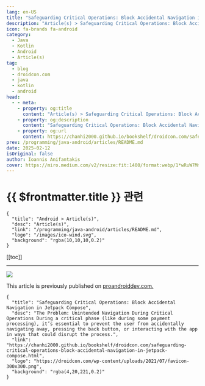 ```yaml
---
lang: en-US
title: "Safeguarding Critical Operations: Block Accidental Navigation in Jetpack Compose"
description: "Article(s) > Safeguarding Critical Operations: Block Accidental Navigation in Jetpack Compose"
icon: fa-brands fa-android
category:
  - Java
  - Kotlin
  - Android
  - Article(s)
tag:
  - blog
  - droidcon.com
  - java
  - kotlin
  - android
head:
  - - meta:
    - property: og:title
      content: "Article(s) > Safeguarding Critical Operations: Block Accidental Navigation in Jetpack Compose"
    - property: og:description
      content: "Safeguarding Critical Operations: Block Accidental Navigation in Jetpack Compose"
    - property: og:url
      content: https://chanhi2000.github.io/bookshelf/droidcon.com/safeguarding-critical-operations-block-accidental-navigation-in-jetpack-compose.html
prev: /programming/java-android/articles/README.md
date: 2025-02-12
isOriginal: false
author: Ioannis Anifantakis
cover: https://miro.medium.com/v2/resize:fit:1400/format:webp/1*wRuW7MmW_wkj3hRsexLIAA.png
---
```


# {{ $frontmatter.title }} 관련

```component VPCard
{
  "title": "Android > Article(s)",
  "desc": "Article(s)",
  "link": "/programming/java-android/articles/README.md",
  "logo": "/images/ico-wind.svg",
  "background": "rgba(10,10,10,0.2)"
}
```

[[toc]]

---

<SiteInfo
  name="Safeguarding Critical Operations: Block Accidental Navigation in Jetpack Compose"
  desc="The Problem: Unintended Navigation During Critical Operations During a critical phase (like during some payment processing), it’s essential to prevent the user from accidentally navigating away, pressing the back button, or interacting with the app in ways that could disrupt the process."
  url="https://droidcon.com/2025/02/12/safeguarding-critical-operations-block-accidental-navigation-in-jetpack-compose"
  logo="https://droidcon.com/wp-content/uploads/2021/07/favicon-300x300.png"
  preview="https://miro.medium.com/v2/resize:fit:1400/format:webp/1*wRuW7MmW_wkj3hRsexLIAA.png"/>

![](https://miro.medium.com/v2/resize:fit:1400/format:webp/1*wRuW7MmW_wkj3hRsexLIAA.png)

<!-- ###### The Problem: Unintended Navigation During Critical Operations

During a critical phase (like during some payment processing), it’s essential to prevent the user from accidentally navigating away, pressing the back button, or interacting with the app in ways that could disrupt the process.

Allowing unintended navigation and unintended touches can lead to incomplete transactions, data inconsistencies, or even financial discrepancies.

###### The Solution: A Critical Loading Indicator in Jetpack Compose

This is where the concept of marking certain functionalities as **“critical”** becomes invaluable.

> *As an* ***elegant*** *and* ***easy*** *approach to this challenge, we can implement a custom loading indicator in Jetpack Compose that not only displays a visual cue but also* ***blocks user interactions****, including the back button.*

This ensures that **during critical operations**, the user remains on the current screen until the process concludes.

Below is a simple snippet showing the core idea:

import androidx.activity.compose.BackHandler

import androidx.compose.foundation.background

import androidx.compose.foundation.gestures.detectTapGestures

import androidx.compose.foundation.layout.Box

import androidx.compose.foundation.layout.fillMaxSize

import androidx.compose.material3.CircularProgressIndicator

import androidx.compose.runtime.Composable

import androidx.compose.ui.Alignment

import androidx.compose.ui.Modifier

import androidx.compose.ui.graphics.Color

import androidx.compose.ui.input.pointer.pointerInput

import androidx.compose.ui.semantics.contentDescription

import androidx.compose.ui.semantics.semantics

import androidx.compose.ui.semantics.stateDescription

/\*\*

\* A Circular Progress Indicator that blocks background touches

\* and also blocks "back button" press while loading for critical loading operations.

\*/

@Composable

fun LoadingIndicator(isLoading: Boolean, isCritical: Boolean) {

if (isLoading) {

if (isCritical) {

// If critical, block back button

BackHandler(enabled = true) { }

}

Box(

contentAlignment = Alignment.Center,

modifier = Modifier

// Go full-screen

.fillMaxSize()

.background(Color.Black.copy(alpha = 0.2f))

// Block unintended taps behind the full-screen Box

.pointerInput(Unit) {

detectTapGestures { }

}

// Accessibility: convey what's happening on screen

.semantics {

contentDescription = "Processing..."

stateDescription = "Please wait"

}

) {

// The progress indicator shown at the center of the full-screen Box

CircularProgressIndicator()

}

}

}

import androidx.activity.compose.BackHandler import androidx.compose.foundation.background import androidx.compose.foundation.gestures.detectTapGestures import androidx.compose.foundation.layout.Box import androidx.compose.foundation.layout.fillMaxSize import androidx.compose.material3.CircularProgressIndicator import androidx.compose.runtime.Composable import androidx.compose.ui.Alignment import androidx.compose.ui.Modifier import androidx.compose.ui.graphics.Color import androidx.compose.ui.input.pointer.pointerInput import androidx.compose.ui.semantics.contentDescription import androidx.compose.ui.semantics.semantics import androidx.compose.ui.semantics.stateDescription /\*\* \* A Circular Progress Indicator that blocks background touches \* and also blocks "back button" press while loading for critical loading operations. \*/ @Composable fun LoadingIndicator(isLoading: Boolean, isCritical: Boolean) { if (isLoading) { if (isCritical) { // If critical, block back button BackHandler(enabled = true) { } } Box( contentAlignment = Alignment.Center, modifier = Modifier // Go full-screen .fillMaxSize() .background(Color.Black.copy(alpha = 0.2f)) // Block unintended taps behind the full-screen Box .pointerInput(Unit) { detectTapGestures { } } // Accessibility: convey what's happening on screen .semantics { contentDescription = "Processing..." stateDescription = "Please wait" } ) { // The progress indicator shown at the center of the full-screen Box CircularProgressIndicator() } } }

import androidx.activity.compose.BackHandler
import androidx.compose.foundation.background
import androidx.compose.foundation.gestures.detectTapGestures
import androidx.compose.foundation.layout.Box
import androidx.compose.foundation.layout.fillMaxSize
import androidx.compose.material3.CircularProgressIndicator
import androidx.compose.runtime.Composable
import androidx.compose.ui.Alignment
import androidx.compose.ui.Modifier
import androidx.compose.ui.graphics.Color
import androidx.compose.ui.input.pointer.pointerInput
import androidx.compose.ui.semantics.contentDescription
import androidx.compose.ui.semantics.semantics
import androidx.compose.ui.semantics.stateDescription

/\*\*
 \* A Circular Progress Indicator that blocks background touches
 \* and also blocks "back button" press while loading for critical loading operations.
 \*/
@Composable
fun LoadingIndicator(isLoading: Boolean, isCritical: Boolean) {
    if (isLoading) {
        if (isCritical) {
            // If critical, block back button
            BackHandler(enabled = true) { }
        }
        Box(
            contentAlignment = Alignment.Center,
            modifier = Modifier
                // Go full-screen
                .fillMaxSize()
                .background(Color.Black.copy(alpha = 0.2f))
                // Block unintended taps behind the full-screen Box
                .pointerInput(Unit) {
                    detectTapGestures { }
                }
                // Accessibility: convey what's happening on screen
                .semantics {
                    contentDescription = "Processing..."
                    stateDescription = "Please wait"
                }
        ) {
            // The progress indicator shown at the center of the full-screen Box
            CircularProgressIndicator()
        }
    }
}

###### Breaking It Down

Let’s walk through how this snippet works and how it addresses the problem at hand.

- When `isLoading` is set to **true**, the `LoadingIndicator` composable becomes active. If the operation is also marked as `isCritical`, the `BackHandler` is enabled without any action, **effectively disabling the back button** during the loading process. This prevents users from accidentally navigating away.
- The `Box` composable creates a **full-screen overlay** with a semi-transparent black background, subtly dimming the underlying UI to signal that something important is happening. The `pointerInput` modifier captures and **consumes all touch events**, ensuring that users cannot interact with any elements beneath the overlay.
- In addition, using the `.semantics { ... }` block provides **accessibility** features, letting screen readers announce **“Processing…”** and **“Please wait”**, which keeps visually impaired users informed.

> **Are there more ways to blocking accidental navigation during critical tasks?  
> “**Yes, keep reading as I will show additional ways and explain why this is the best way.”

###### Integrating the Loading Indicator

To incorporate this `LoadingIndicator` into your Compose-based Android application, you can follow these simple steps:

**1. Manage State**: Use state management tools like **ViewModel** with LiveData or StateFlow to track whether the app is loading and whether the current operation is critical.

var isLoading by remember { mutableStateOf(false) }

var isCritical by remember { mutableStateOf(false) }

var isLoading by remember { mutableStateOf(false) } var isCritical by remember { mutableStateOf(false) }

var isLoading by remember { mutableStateOf(false) }
var isCritical by remember { mutableStateOf(false) }

**2. Trigger the Indicator**: When initiating a critical operation, such as a payment, set both `isLoading` and `isCritical` to **true**. Once the operation completes, reset them to **false**.

fun initiatePayment() {

isLoading = true

isCritical = true

// Perform payment operation

// On completion:

isLoading = false

isCritical = false

}

fun initiatePayment() { isLoading = true isCritical = true // Perform payment operation // On completion: isLoading = false isCritical = false }

fun initiatePayment() {
    isLoading = true
    isCritical = true
    
    // Perform payment operation
    // On completion:
    isLoading = false
    isCritical = false
}

**3. Display the Indicator**: Place the `LoadingIndicator` within your composable hierarchy, typically at a **high level** to ensure it overlays the entire screen.

@Composable

fun PaymentScreen() {

// Your payment UI components

LoadingIndicator(isLoading = isLoading, isCritical = isCritical)

}

@Composable fun PaymentScreen() { // Your payment UI components LoadingIndicator(isLoading = isLoading, isCritical = isCritical) }

@Composable
fun PaymentScreen() {
    // Your payment UI components
    
    LoadingIndicator(isLoading = isLoading, isCritical = isCritical)
}

###### Exploring Alternative Approaches

While our custom `LoadingIndicator` offers a **straightforward** solution, it’s valuable to acknowledge other methods developers might consider for handling similar challenges. Understanding these alternatives highlights the strengths of our approach.

**1. Disabling Individual UI Components**: Some developers might opt to disable individual UI components, such as buttons and input fields, during critical operations. While effective, this method requires **meticulous** management of each interactive element’s state, which can become cumbersome in complex interfaces.

> Moreover, this approach often overlooks system-level interactions, such as the device’s physical back button, which can still allow users to navigate away unintentionally.

**2. Another approach involves using modal dialogs or full-screen overlays** that cover the current content. While these can prevent interactions, managing their lifecycle and ensuring consistency across different screens can add unnecessary complexity.

> While modal dialogs can block the back button by default, customizing their behavior to suit specific needs might require extra handling, making the implementation less straightforward compared to our solution.

**3. Navigation guards or interceptors** are another alternative, where navigation actions are conditionally allowed based on the app’s state. This method often ties closely with the navigation framework and can complicate the navigation logic, especially in larger applications.

> Implementing navigation guards that effectively block the back button during critical operations may necessitate intricate configurations and thorough testing to ensure reliability across all navigation paths.

**4. Lastly, overlaying transparent views to capture and block touch events** is another method. However, this requires careful handling of view hierarchies and can be less intuitive to implement compared to our composable-based solution.

> Additionally, managing the physical back button within this context may not be inherently addressed, necessitating additional configurations.

By briefly considering these alternatives, it becomes clear that our `LoadingIndicator` composable **strikes a balance** between simplicity and effectiveness, avoiding the overhead and complexity associated with other methods.

###### The Advantages of Our Approach

Our custom `LoadingIndicator` in Jetpack Compose offers several benefits:

- **Enhanced User Experience**: By clearly indicating that a critical operation is in progress and preventing unintended interactions, users are less likely to experience confusion or frustration.
- **Data Integrity**: Blocking navigation ensures that operations like payments complete successfully without interruptions that could lead to data inconsistencies.
- **Simplicity and Reusability**: The `LoadingIndicator` is a **modular** component that can be easily reused across different parts of the application where critical loading states are necessary.
- **Comprehensive Blocking**: Unlike some alternative methods, our approach effectively blocks both **touch interactions and the physical back button**, ensuring that users cannot navigate away or disrupt the operation inadvertently.
- **Visual Feedback**: The semi-transparent overlay coupled with the spinner provides immediate visual feedback, keeping users informed about the app’s state.

. . .

###### Best Practices to Consider

While our `LoadingIndicator` effectively blocks user interactions during critical operations, it’s essential to implement it **thoughtfully** to maintain a positive user experience. Below are some general guidelines, followed by **additional considerations** that can help create a more robust and polished implementation:

- **Timeouts and Error Handling**: Ensure that critical operations have appropriate timeouts and error handling mechanisms.
- **Accessibility**: As shown above, add semantics to inform screen-reader users.
- **Minimize Blocking Duration**: Keep blocking durations short to avoid user frustration.
- **Consistent Usage**: Use the `LoadingIndicator` **consistently** across your app.

. . .

###### Animating the Loader for a Smoother Experience

A sudden blocker overlay can feel abrupt — like **a door slamming shut**. For more fluidity, you could use `AnimatedVisibility` to transition the overlay in and out smoothly, along with built-in animations like `fadeIn()` and `fadeOut()`:

import androidx.compose.animation.AnimatedVisibility

import androidx.compose.animation.fadeIn

import androidx.compose.animation.fadeOut

@Composable

fun AnimatedLoadingIndicator(isLoading: Boolean, isCritical: Boolean) {

AnimatedVisibility(

visible = isLoading,

enter = fadeIn(),

exit = fadeOut()

) {

if (isCritical) {

BackHandler(enabled = true) { }

}

Box(

contentAlignment = Alignment.Center,

modifier = Modifier

.fillMaxSize()

.background(Color.Black.copy(alpha = 0.2f))

.pointerInput(Unit) {

detectTapGestures { }

}

.semantics {

contentDescription = "Processing..."

stateDescription = "Please wait"

}

) {

CircularProgressIndicator()

}

}

}

import androidx.compose.animation.AnimatedVisibility import androidx.compose.animation.fadeIn import androidx.compose.animation.fadeOut @Composable fun AnimatedLoadingIndicator(isLoading: Boolean, isCritical: Boolean) { AnimatedVisibility( visible = isLoading, enter = fadeIn(), exit = fadeOut() ) { if (isCritical) { BackHandler(enabled = true) { } } Box( contentAlignment = Alignment.Center, modifier = Modifier .fillMaxSize() .background(Color.Black.copy(alpha = 0.2f)) .pointerInput(Unit) { detectTapGestures { } } .semantics { contentDescription = "Processing..." stateDescription = "Please wait" } ) { CircularProgressIndicator() } } }

import androidx.compose.animation.AnimatedVisibility
import androidx.compose.animation.fadeIn
import androidx.compose.animation.fadeOut

@Composable
fun AnimatedLoadingIndicator(isLoading: Boolean, isCritical: Boolean) {
    AnimatedVisibility(
        visible = isLoading,
        enter = fadeIn(),
        exit = fadeOut()
    ) {
        if (isCritical) {
            BackHandler(enabled = true) { }
        }
        Box(
            contentAlignment = Alignment.Center,
            modifier = Modifier
                .fillMaxSize()
                .background(Color.Black.copy(alpha = 0.2f))
                .pointerInput(Unit) {
                    detectTapGestures { }
                }
                .semantics {
                    contentDescription = "Processing..."
                    stateDescription = "Please wait"
                }
        ) {
            CircularProgressIndicator()
        }
    }
}

This short **fade-in/fade-out effect** can make your overlay appear more polished, improving user experience by reducing abrupt transitions.

###### Conclusion

Managing user interactions during critical loading operations is crucial for **maintaining app reliability** and ensuring a **positive user experience**. By implementing a custom `LoadingIndicator` in Jetpack Compose that blocks both touch interactions and the back button, developers can safeguard essential processes—like payments—from unintended interruptions. This approach not only enhances data integrity but also provides clear and immediate feedback to users, aligning with best practices in mobile app development.

Embracing such solutions empowers developers to create **robust applications** that handle critical operations gracefully, ultimately leading to more trustworthy and **user-friendly** apps. As user expectations continue to rise, implementing **thoughtful** interaction management strategies — complete with **error handling**, **testing**, **state restoration**, **smooth animations**, and **accessibility** — will be key to delivering **exceptional** mobile experiences. -->

This article is previously published on [proandroiddev.com.](https://proandroiddev.com/safeguarding-critical-operations-block-accidental-navigation-in-jetpack-compose-6551c948d9a9)

<!-- TODO: add ARTICLE CARD -->
```component VPCard
{
  "title": "Safeguarding Critical Operations: Block Accidental Navigation in Jetpack Compose",
  "desc": "The Problem: Unintended Navigation During Critical Operations During a critical phase (like during some payment processing), it’s essential to prevent the user from accidentally navigating away, pressing the back button, or interacting with the app in ways that could disrupt the process.",
  "link": "https://chanhi2000.github.io/bookshelf/droidcon.com/safeguarding-critical-operations-block-accidental-navigation-in-jetpack-compose.html",
  "logo": "https://droidcon.com/wp-content/uploads/2021/07/favicon-300x300.png",
  "background": "rgba(4,20,221,0.2)"
}
```
